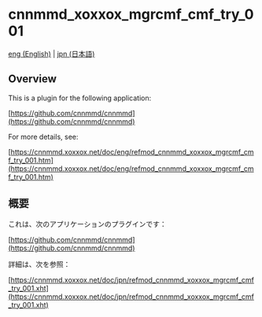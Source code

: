 # cnnmmd_xoxxox_mgrcmf_cmf_try_001

[eng (English)](#Overview) | [jpn (日本語)](#概要)

## Overview

This is a plugin for the following application:

[https://github.com/cnnmmd/cnnmmd](https://github.com/cnnmmd/cnnmmd)

For more details, see:

[https://cnnmmd.xoxxox.net/doc/eng/refmod_cnnmmd_xoxxox_mgrcmf_cmf_try_001.htm](https://cnnmmd.xoxxox.net/doc/eng/refmod_cnnmmd_xoxxox_mgrcmf_cmf_try_001.htm)

## 概要

これは、次のアプリケーションのプラグインです：

[https://github.com/cnnmmd/cnnmmd](https://github.com/cnnmmd/cnnmmd)

詳細は、次を参照：

[https://cnnmmd.xoxxox.net/doc/jpn/refmod_cnnmmd_xoxxox_mgrcmf_cmf_try_001.xht](https://cnnmmd.xoxxox.net/doc/jpn/refmod_cnnmmd_xoxxox_mgrcmf_cmf_try_001.xht)